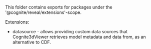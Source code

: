 This folder contains exports for packages under the '@cognite/reveal/extensions'-scope.

Extensions:
- datasource - allows providing custom data sources that Cognite3dViewer retrieves model metadata and data from, as an alternative to CDF.
